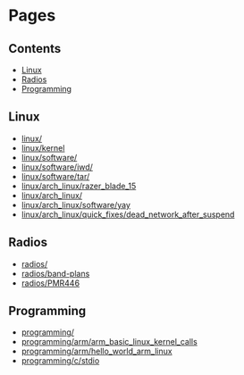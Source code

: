 <!--DO NOT EDIT THIS FILE-->
<!--Run: python tools/mkpages.py to regenerate this file-->
# Pages
## Contents
- [Linux](#linux)
- [Radios](#radios)
- [Programming](#programming)

## Linux
- [linux/](linux/)
- [linux/kernel](linux/kernel)
- [linux/software/](linux/software/)
- [linux/software/iwd/](linux/software/iwd/)
- [linux/software/tar/](linux/software/tar/)
- [linux/arch_linux/razer_blade_15](linux/arch_linux/razer_blade_15)
- [linux/arch_linux/](linux/arch_linux/)
- [linux/arch_linux/software/yay](linux/arch_linux/software/yay)
- [linux/arch_linux/quick_fixes/dead_network_after_suspend](linux/arch_linux/quick_fixes/dead_network_after_suspend)

## Radios
- [radios/](radios/)
- [radios/band-plans](radios/band-plans)
- [radios/PMR446](radios/PMR446)

## Programming
- [programming/](programming/)
- [programming/arm/arm_basic_linux_kernel_calls](programming/arm/arm_basic_linux_kernel_calls)
- [programming/arm/hello_world_arm_linux](programming/arm/hello_world_arm_linux)
- [programming/c/stdio](programming/c/stdio)

